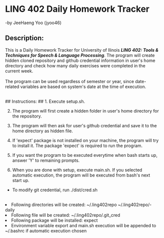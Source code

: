 # LING 402 Daily Homework Tracker #
-by JeeHaeng Yoo (jyoo46)

## Description: ##
This is a Daily Homework Tracker for University of Ilinois <i><b>LING 402: Tools & Techniques for Speech & Language Processing</b></i>.
The program will create hidden cloned repository and github credential information in user's home directory and check how many daily exercises were completed in the current week. <br />
<br />
The program can be used regardless of semester or year, since date-related variables are based on system's date at the time of execution. <br />

<br />
## Instructions: ##
1. Execute setup.sh.<br />

2. The program will first create a hidden folder in user's home directory for the repository.<br />

3. The program will then ask for user's github credential and save it to the home directory as hidden file.<br />

4. If 'expect' package is not installed on your machine, the program will try to install it. The package 'expect' is required to run the program.<br />

5. If you want the program to be executed everytime when bash starts up, answer 'Y' to remaining prompts.<br />

6. When you are done with setup, execute main.sh. If you selected automatic execution, the program will be executed from bash's next start up.<br />

* To modify git credential, run ./dist/cred.sh<br />
<br />

<li>Following directories will be created: ~/.ling402repo ~/.ling402repo/<netID>-daily</li>
<li>Following file will be created: ~/.ling402repo/.git_cred</li>
<li>Following package will be installed: expect</li>
<li>Environment variable export and main.sh execution will be appended to ~/.bashrc if automatic execution chosen</li>
